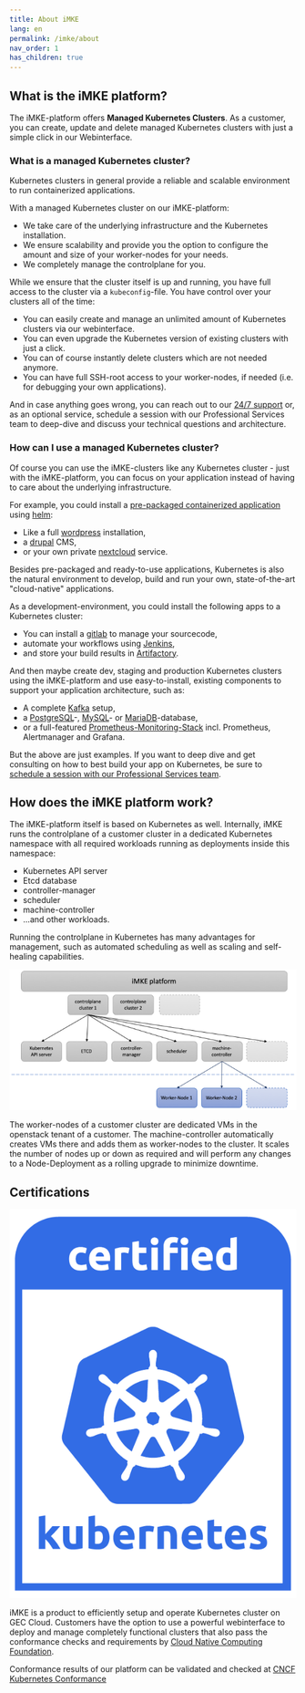 ```yaml
---
title: About iMKE
lang: en
permalink: /imke/about
nav_order: 1
has_children: true
---
```



## What is the iMKE platform?

The iMKE-platform offers **Managed Kubernetes Clusters**. As a customer, you can create, update and delete managed Kubernetes clusters with just a simple click in our Webinterface.

### What is a managed Kubernetes cluster?

Kubernetes clusters in general provide a reliable and scalable environment to run containerized applications.

With a managed Kubernetes cluster on our iMKE-platform:

* We take care of the underlying infrastructure and the Kubernetes installation.
* We ensure scalability and provide you the option to configure the amount and size of your worker-nodes for your needs.
* We completely manage the controlplane for you.

While we ensure that the cluster itself is up and running, you have full access to the cluster via a `kubeconfig`-file. You have control over your clusters all of the time:

* You can easily create and manage an unlimited amount of Kubernetes clusters via our webinterface.
* You can even upgrade the Kubernetes version of existing clusters with just a click.
* You can of course instantly delete clusters which are not needed anymore.
* You can have full SSH-root access to your worker-nodes, if needed (i.e. for debugging your own applications).

And in case anything goes wrong, you can reach out to our [24/7 support](mailto:support@gec.io) or, as an optional service, schedule a session with our Professional Services team to deep-dive and discuss your technical questions and architecture.

### How can I use a managed Kubernetes cluster?

Of course you can use the iMKE-clusters like any Kubernetes cluster - just with the iMKE-platform, you can focus on your application instead of having to care about the underlying infrastructure.

For example, you could install a [pre-packaged containerized application](https://artifacthub.io/) using [helm](https://helm.sh/):

* Like a full [wordpress](https://artifacthub.io/packages/helm/bitnami/wordpress) installation,
* a [drupal](https://artifacthub.io/packages/helm/bitnami/drupal) CMS,
* or your own private [nextcloud](https://artifacthub.io/packages/helm/nextcloud/nextcloud) service.

Besides pre-packaged and ready-to-use applications, Kubernetes is also the natural environment to develop, build and run your own, state-of-the-art "cloud-native" applications.

As a development-environment, you could install the following apps to a Kubernetes cluster:

* You can install a [gitlab](https://artifacthub.io/packages/helm/gitlab/gitlab) to manage your sourcecode,
* automate your workflows using [Jenkins](https://artifacthub.io/packages/helm/jenkinsci/jenkins),
* and store your build results in [Artifactory](https://artifacthub.io/packages/helm/jfrog/artifactory).

And then maybe create dev, staging and production Kubernetes clusters using the iMKE-platform and use easy-to-install, existing components to support your application architecture, such as:

* A complete [Kafka](https://artifacthub.io/packages/helm/bitnami/kafka) setup,
* a [PostgreSQL](https://artifacthub.io/packages/helm/bitnami/postgresql)-, [MySQL](https://artifacthub.io/packages/helm/bitnami/mysql)- or [MariaDB](https://artifacthub.io/packages/helm/bitnami/mariadb)-database,
* or a full-featured [Prometheus-Monitoring-Stack](https://artifacthub.io/packages/helm/prometheus-community/kube-prometheus-stack) incl. Prometheus, Alertmanager and Grafana.

But the above are just examples. If you want to deep dive and get consulting on how to best build your app on Kubernetes, be sure to [schedule a session with our Professional Services team](mailto:support@gec.io).

## How does the iMKE platform work?

The iMKE-platform itself is based on Kubernetes as well. Internally, iMKE runs the controlplane of a customer cluster in a dedicated Kubernetes namespace with all required workloads running as deployments inside this namespace:

* Kubernetes API server
* Etcd database
* controller-manager
* scheduler
* machine-controller
* ...and other workloads.

Running the controlplane in Kubernetes has many advantages for management, such as automated scheduling as well as scaling and self-healing capabilities.

![iMKE platform](imke-platform.png)

The worker-nodes of a customer cluster are dedicated VMs in the openstack tenant of a customer. The machine-controller automatically creates VMs there and adds them as worker-nodes to the cluster. It scales the number of nodes up or down as required and will perform any changes to a Node-Deployment as a rolling upgrade to minimize downtime.

## Certifications

![Certified Kubernets Logo](certified-kubernetes.png?width=100px)

iMKE is a product to efficiently setup and operate Kubernetes cluster on GEC Cloud.
Customers have the option to use a powerful webinterface to deploy and manage completely
functional clusters that also pass the conformance checks and requirements by
[Cloud Native Computing Foundation](https://cncf.io/ck).

Conformance results of our platform can be validated and checked at
[CNCF Kubernetes Conformance](https://github.com/cncf/k8s-conformance)
